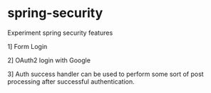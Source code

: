 # spring-security
Experiment spring security features

1] Form Login

2] OAuth2 login with Google

3] Auth success handler can be used to perform some sort of post processing after successful authentication.
